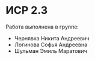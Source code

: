 # ИСР 2.3

Работа выполнена в группе:

- Чернявка Никита Андреевич
- Логинова Софья Андреевна
- Шульман Эмиль Маратович
